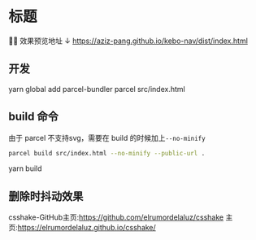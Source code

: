 # 标题
🛑🛑 效果预览地址 ↓
https://aziz-pang.github.io/kebo-nav/dist/index.html


## 开发
yarn global add parcel-bundler
parcel src/index.html

## build 命令

由于 parcel 不支持svg，需要在 build 的时候加上`--no-minify`
```sh
parcel build src/index.html --no-minify --public-url . 
```
yarn build

## 删除时抖动效果

csshake-GitHub主页:https://github.com/elrumordelaluz/csshake
主页:https://elrumordelaluz.github.io/csshake/
